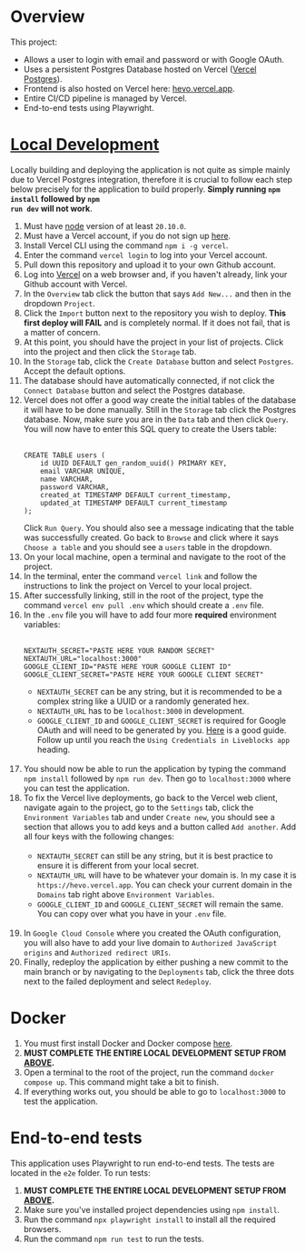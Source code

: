 # Overview
This project:
<br>
- Allows a user to login with email and password or with Google OAuth.
- Uses a persistent Postgres Database hosted on Vercel ([Vercel Postgres](https://vercel.com/docs/storage/vercel-postgres)).
- Frontend is also hosted on Vercel here: [hevo.vercel.app](https://hevo.vercel.app).
- Entire CI/CD pipeline is managed by Vercel.
- End-to-end tests using Playwright.

# [Local Development](#local)
Locally building and deploying the application is not quite as simple mainly due to Vercel Postgres integration, therefore it is crucial to follow each step below precisely for the application to build properly.
<strong>Simply running <code>npm install</code> followed by <code>npm run dev</code> will not work</strong>.

1. Must have [node](https://nodejs.org/en/download) version of at least `20.10.0`.
2. Must have a Vercel account, if you do not sign up [here](https://vercel.com/signup).
3. Install Vercel CLI using the command `npm i -g vercel`.
4. Enter the command `vercel login` to log into your Vercel account.
5. Pull down this repository and upload it to your own Github account.
6. Log into [Vercel](https://vercel.com/login) on a web browser and, if you haven't already, link your Github account with Vercel.
7. In the `Overview` tab click the button that says `Add New...` and then in the dropdown `Project`.
8. Click the `Import` button next to the repository you wish to deploy. **This first deploy will FAIL** and is completely normal. If it does not fail, that is a matter of concern.
9. At this point, you should have the project in your list of projects. Click into the project and then click the `Storage` tab.
10. In the `Storage` tab, click the `Create Database` button and select `Postgres`. Accept the default options.
11. The database should have automatically connected, if not click the `Connect Database` button and select the Postgres database.
12. Vercel does not offer a good way create the initial tables of the database it will have to be done manually. Still in the `Storage` tab click the Postgres database. Now, make sure you are in the `Data` tab and then click `Query`. You will now have to enter this SQL query to create the Users table:
    <br><br>
    ```
    CREATE TABLE users (
        id UUID DEFAULT gen_random_uuid() PRIMARY KEY,
        email VARCHAR UNIQUE,
        name VARCHAR,
        password VARCHAR,
        created_at TIMESTAMP DEFAULT current_timestamp,
        updated_at TIMESTAMP DEFAULT current_timestamp
    );
    ```
    Click `Run Query`. You should also see a message indicating that the table was successfully created. Go back to `Browse` and click where it says `Choose a table` and you should see a `users` table in the dropdown.
13. On your local machine, open a terminal and navigate to the root of the project.
14. In the terminal, enter the command `vercel link` and follow the instructions to link the project on Vercel to your local project.
15. After successfully linking, still in the root of the project, type the command `vercel env pull .env` which should create a `.env` file.
16. In the `.env` file you will have to add four more **required** environment variables:
    <br><br>
    ```
    NEXTAUTH_SECRET="PASTE HERE YOUR RANDOM SECRET"
    NEXTAUTH_URL="localhost:3000"
    GOOGLE_CLIENT_ID="PASTE HERE YOUR GOOGLE CLIENT ID"
    GOOGLE_CLIENT_SECRET="PASTE HERE YOUR GOOGLE CLIENT SECRET"
    ```
    - `NEXTAUTH_SECRET` can be any string, but it is recommended to be a complex string like a UUID or a randomly generated hex.
    - `NEXTAUTH_URL` has to be `localhost:3000` in development.
    - `GOOGLE_CLIENT_ID` and `GOOGLE_CLIENT_SECRET` is required for Google OAuth and will need to be generated by you. [Here](https://liveblocks.io/blog/how-to-add-google-authentication-to-your-nextjs-liveblocks-app-with-nextauthjs) is a good guide. Follow up until you reach the `Using Credentials in Liveblocks app` heading.
    <br><br>
17. You should now be able to run the application by typing the command `npm install` followed by `npm run dev`. Then go to `localhost:3000` where you can test the application.
18. To fix the Vercel live deployments, go back to the Vercel web client, navigate again to the project, go to the `Settings` tab, click the `Environment Variables` tab and under `Create new`, you should see a section that allows you to add keys and a button called `Add another`. Add all four keys with the following changes:
    <br><br>
    - `NEXTAUTH_SECRET` can still be any string, but it is best practice to ensure it is different from your local secret.
    - `NEXTAUTH_URL` will have to be whatever your domain is. In my case it is `https://hevo.vercel.app`. You can check your current domain in the `Domains` tab right above `Environment Variables`.
    - `GOOGLE_CLIENT_ID` and `GOOGLE_CLIENT_SECRET` will remain the same. You can copy over what you have in your `.env` file.
    <br><br>
19. In `Google Cloud Console` where you created the OAuth configuration, you will also have to add your live domain to `Authorized JavaScript origins` and `Authorized redirect URIs`.
20. Finally, redeploy the application by either pushing a new commit to the main branch or by navigating to the `Deployments` tab, click the three dots next to the failed deployment and select `Redeploy`.

# Docker
1. You must first install Docker and Docker compose [here](https://docs.docker.com/compose/install/).
2. **MUST COMPLETE THE ENTIRE LOCAL DEVELOPMENT SETUP FROM [ABOVE](#local).**
3. Open a terminal to the root of the project, run the command `docker compose up`. This command might take a bit to finish.
4. If everything works out, you should be able to go to `localhost:3000` to test the application.

# End-to-end tests
This application uses Playwright to run end-to-end tests. The tests are located in the `e2e` folder.
To run tests:
1. **MUST COMPLETE THE ENTIRE LOCAL DEVELOPMENT SETUP FROM [ABOVE](#local).**
2. Make sure you've installed project dependencies using `npm install`.
3. Run the command `npx playwright install` to install all the required browsers.
4. Run the command `npm run test` to run the tests.
